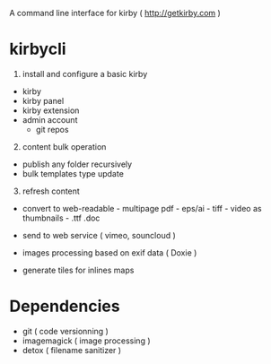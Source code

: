 
A command line interface for kirby ( http://getkirby.com ) 

# kirbycli
 
1. install and configure a basic kirby 

- kirby
- kirby panel
- kirby extension
- admin account 
	- git repos
	
2. content bulk operation

- publish any folder recursively
- bulk templates type update 

3. refresh content

- convert to web-readable
		- multipage pdf
		- eps/ai
		- tiff
		- video as thumbnails
		- .ttf .doc

- send to web service ( vimeo, souncloud ) 
- images processing based on exif data ( Doxie )
- generate tiles for inlines maps

# Dependencies
- git					( code versionning		 )
- imagemagick	( image processing 	 ) 
- detox				( filename sanitizer )